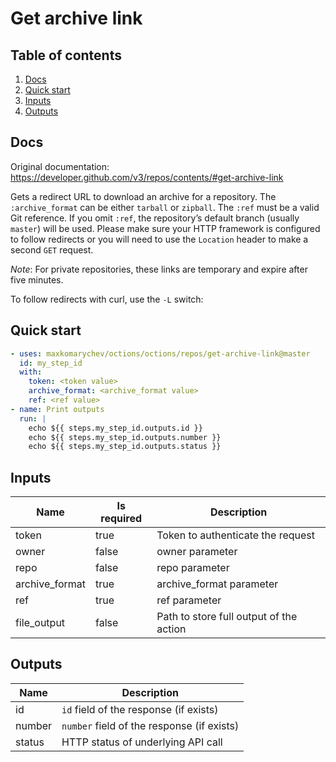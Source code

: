 # Get archive link

## Table of contents

1. [Docs](#docs)
1. [Quick start](#quick-start)
1. [Inputs](#inputs)
1. [Outputs](#outputs)

<a name="quick-start" ></a>
## Docs

Original documentation: https://developer.github.com/v3/repos/contents/#get-archive-link

Gets a redirect URL to download an archive for a repository. The `:archive_format` can be either `tarball` or `zipball`. The `:ref` must be a valid Git reference. If you omit `:ref`, the repository’s default branch (usually `master`) will be used. Please make sure your HTTP framework is configured to follow redirects or you will need to use the `Location` header to make a second `GET` request.

_Note_: For private repositories, these links are temporary and expire after five minutes.

To follow redirects with curl, use the `-L` switch:




<a name="quick start" ></a>
## Quick start

```yaml
- uses: maxkomarychev/octions/octions/repos/get-archive-link@master
  id: my_step_id
  with:
    token: <token value>
    archive_format: <archive_format value>
    ref: <ref value>
- name: Print outputs
  run: |
    echo ${{ steps.my_step_id.outputs.id }}
    echo ${{ steps.my_step_id.outputs.number }}
    echo ${{ steps.my_step_id.outputs.status }}
```


<a name="inputs" ></a>
## Inputs

| Name | Is required | Description |
|---|---|---|
|token|true|Token to authenticate the request
|owner|false|owner parameter
|repo|false|repo parameter
|archive_format|true|archive_format parameter
|ref|true|ref parameter
|file_output|false|Path to store full output of the action

<a name="outputs" ></a>
## Outputs

| Name | Description |
|---|---|
|id|`id` field of the response (if exists)|
|number|`number` field of the response (if exists)|
|status|HTTP status of underlying API call|

